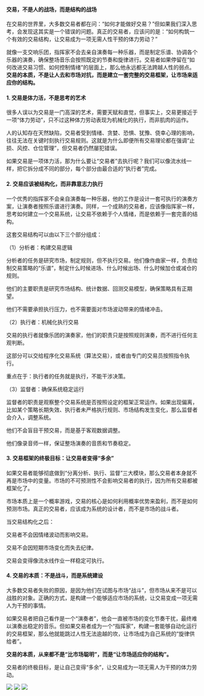 #### 交易，不是人的战场，而是结构的战场

在交易的世界里，大多数交易者都在问：“如何才能做好交易？”但如果我们深入思考，会发现这其实是一个错误的问题。真正的交易者，应该问的是：“如何构筑一个有效的交易结构，让交易成为一项无需人性干预的体力劳动？”

就像一支交响乐团，指挥家不会去亲自演奏每一种乐器，而是制定乐谱、协调各个乐器的演奏，确保整场音乐会按照既定的节奏和旋律进行。交易者如果停留在“如何改进交易习惯、如何控制情绪”的层面上，那么他永远都无法跨越人性的弱点。**交易的本质，不是让人去和市场对抗，而是建立一套完整的交易框架，让市场来适应你的结构。**

#### 1. 交易是体力活，不是思考的艺术

很多人误以为交易是一门高深的艺术，需要天赋和直觉，但事实上，交易更接近于一项“体力劳动”，只不过这种体力劳动表现为机械化的执行，而非肌肉的运作。

人的认知存在天然缺陷，交易者受到情绪、贪婪、恐惧、犹豫、侥幸心理的影响，往往无法在关键时刻执行交易规则。这就是为什么即便所有交易理论都在强调“止损、风控、仓位管理”，但交易者仍然屡犯错误。

如果交易是一项体力活，那为什么要让“交易者”去执行呢？我们可以像流水线一样，把它拆分成不同的部分，每个部分由最合适的“执行者”完成。

#### 2. 交易应该被结构化，而非靠意志力执行

一个优秀的指挥家不会亲自演奏每一种乐器，他的工作是设计一套可执行的演奏方案，让演奏者按照乐谱进行演奏。同样，一个成熟的交易者，应该像指挥家一样，思考如何建立一个交易系统，让交易不依赖于个人情绪，而是依赖于一套完善的结构。

这套交易结构可以由以下三个部分组成：

（1）分析者：构建交易逻辑

分析者的任务是研究市场，制定规则，但不执行交易。他们像作曲家一样，负责绘制交易策略的“乐谱”，制定什么时候进场、什么时候出场、什么时候加仓或减仓的规则。

他们的主要职责是研究市场结构、统计数据、回测交易模型，确保策略具有正期望。

他们不需要承担执行压力，也不需要面对市场波动带来的情绪冲击。

（2）执行者：机械化执行交易

交易的执行者就像乐团的演奏家，他们的职责只是按照规则演奏，而不进行任何主观判断。

这部分可以交给程序化交易系统（算法交易），或者由专门的交易员按照指令执行。

重点在于：执行者的任务就是执行，不能干涉决策。

（3）监督者：确保系统稳定运行

监督者的职责是观察整个交易系统是否按照设定的框架正常运作。如果出现偏离，比如某个策略长期失效、执行者未严格执行规则、市场结构发生变化，那么监督者会介入，调整系统。

他们不会盲目干预交易，而是基于客观数据调整。

他们像录音师一样，保证整场演奏的音质和节奏稳定。

#### 3. 交易框架的终极目标：让交易者变得“多余”

如果交易者能够彻底做到“分离分析、执行、监督”三大模块，那么交易者本身就不再是市场中的变量。市场的不可预测性不会影响交易者的执行，因为所有交易都被框架化了。

市场本质上是一个概率游戏，交易的核心是如何利用概率优势来盈利，而不是如何预测市场。真正的交易者，应该成为系统的设计者，而不是市场的战斗者。

当交易结构化之后：

交易者不会因情绪波动而影响交易。

交易不会因短期市场变化而失去纪律。

交易会变得像流水线作业一样稳定可执行。

#### 4. 交易的本质：不是战斗，而是系统建设

大多数交易者失败的原因，是因为他们在试图与市场“战斗”，但市场从来不是可以战胜的对象。正确的方式，是构建一个能够适应市场的系统，让交易变成一项无需人为干预的事情。

如果交易者把自己看作是一个“演奏者”，他会一直被市场的变化节奏干扰，最终难以演奏出稳定的音乐。但如果交易者成为一个“指挥家”，构建一套能够自动化运行的交易框架，那么他就能跳过人性无法逾越的坎，让市场成为自己系统的“旋律供给者”。

**交易的本质，从来都不是“比市场聪明”，而是“让市场适应你的结构”。**

交易者的终极目标，是让自己变得“多余”，让交易成为一项无需人为干预的体力劳动。

<img src='images/161739375089_.pic.jpg'></src>
<img src='images/171739375090_.pic.jpg'></src>
<img src='images/181739375092_.pic.jpg'></src>
